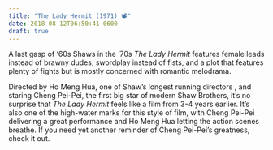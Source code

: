 ```yaml
---
title: "The Lady Hermit (1971) 📽"
date: 2018-08-12T06:50:41-0600
draft: true
---
```






A last gasp of ‘60s Shaws in the ‘70s _The Lady Hermit_ features female leads instead of brawny dudes, swordplay instead of fists, and a plot that features plenty of fights but is mostly concerned with romantic melodrama.

Directed by Ho Meng Hua, one of Shaw’s longest running directors , and staring Cheng Pei-Pei, the first big star of modern Shaw Brothers, it’s no surprise that _The Lady Hermit_ feels like a film from 3-4 years earlier. It’s also one of the high-water marks for this style of film, with Cheng Pei-Pei delivering a great performance and Ho Meng Hua letting the action scenes breathe. If you need yet another reminder of Cheng Pei-Pei’s greatness, check it out.




